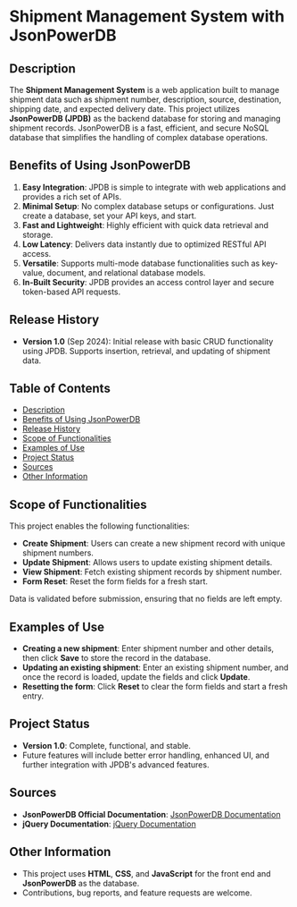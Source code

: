 
# Shipment Management System with JsonPowerDB

## Description

The **Shipment Management System** is a web application built to manage shipment data such as shipment number, description, source, destination, shipping date, and expected delivery date. This project utilizes **JsonPowerDB (JPDB)** as the backend database for storing and managing shipment records. JsonPowerDB is a fast, efficient, and secure NoSQL database that simplifies the handling of complex database operations.

## Benefits of Using JsonPowerDB

1. **Easy Integration**: JPDB is simple to integrate with web applications and provides a rich set of APIs.
2. **Minimal Setup**: No complex database setups or configurations. Just create a database, set your API keys, and start.
3. **Fast and Lightweight**: Highly efficient with quick data retrieval and storage.
4. **Low Latency**: Delivers data instantly due to optimized RESTful API access.
5. **Versatile**: Supports multi-mode database functionalities such as key-value, document, and relational database models.
6. **In-Built Security**: JPDB provides an access control layer and secure token-based API requests.

## Release History

- **Version 1.0** (Sep 2024): Initial release with basic CRUD functionality using JPDB. Supports insertion, retrieval, and updating of shipment data.

## Table of Contents

- [Description](#description)
- [Benefits of Using JsonPowerDB](#benefits-of-using-jsonpowerdb)
- [Release History](#release-history)
- [Scope of Functionalities](#scope-of-functionalities)
- [Examples of Use](#examples-of-use)
- [Project Status](#project-status)
- [Sources](#sources)
- [Other Information](#other-information)

## Scope of Functionalities

This project enables the following functionalities:
- **Create Shipment**: Users can create a new shipment record with unique shipment numbers.
- **Update Shipment**: Allows users to update existing shipment details.
- **View Shipment**: Fetch existing shipment records by shipment number.
- **Form Reset**: Reset the form fields for a fresh start.
  
Data is validated before submission, ensuring that no fields are left empty.

## Examples of Use

- **Creating a new shipment**: Enter shipment number and other details, then click **Save** to store the record in the database.
- **Updating an existing shipment**: Enter an existing shipment number, and once the record is loaded, update the fields and click **Update**.
- **Resetting the form**: Click **Reset** to clear the form fields and start a fresh entry.

## Project Status

- **Version 1.0**: Complete, functional, and stable.
- Future features will include better error handling, enhanced UI, and further integration with JPDB's advanced features.

## Sources

- **JsonPowerDB Official Documentation**: [JsonPowerDB Documentation](https://login2explore.com/jpdb/docs.html)
- **jQuery Documentation**: [jQuery Documentation](https://jquery.com/)

## Other Information

- This project uses **HTML**, **CSS**, and **JavaScript** for the front end and **JsonPowerDB** as the database.
- Contributions, bug reports, and feature requests are welcome.
